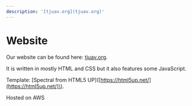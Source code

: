 ```yaml
---
description: '[tjuav.org](tjuav.org)'
---
```


# Website

Our website can be found here: [tjuav.org](tjuav.org).

It is written in mostly HTML and CSS but it also features some JavaScript.

Template: \[Spectral from HTML5 UP\]\([https://html5up.net/](https://html5up.net/)\).

Hosted on AWS

